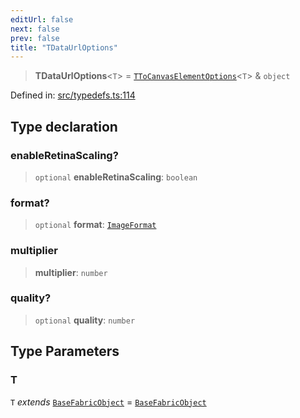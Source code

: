 ```yaml
---
editUrl: false
next: false
prev: false
title: "TDataUrlOptions"
---
```


> **TDataUrlOptions**\<`T`\> = [`TToCanvasElementOptions`](/api/type-aliases/ttocanvaselementoptions/)\<`T`\> & `object`

Defined in: [src/typedefs.ts:114](https://github.com/fabricjs/fabric.js/blob/b4f67b1cfd353d0e2763b168e07bce6b67895452/src/typedefs.ts#L114)

## Type declaration

### enableRetinaScaling?

> `optional` **enableRetinaScaling**: `boolean`

### format?

> `optional` **format**: [`ImageFormat`](/api/type-aliases/imageformat/)

### multiplier

> **multiplier**: `number`

### quality?

> `optional` **quality**: `number`

## Type Parameters

### T

`T` *extends* [`BaseFabricObject`](/api/classes/basefabricobject/) = [`BaseFabricObject`](/api/classes/basefabricobject/)
